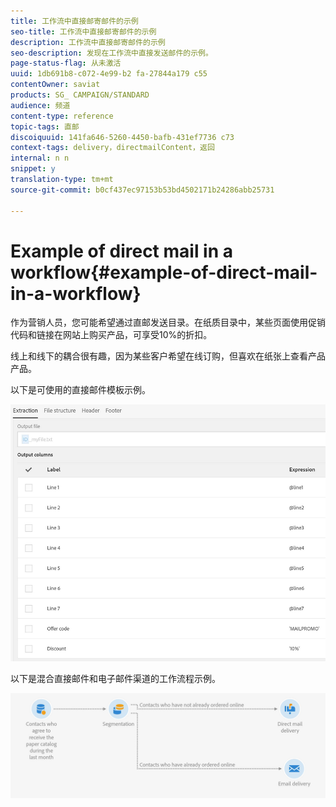 ```yaml
---
title: 工作流中直接邮寄邮件的示例
seo-title: 工作流中直接邮寄邮件的示例
description: 工作流中直接邮寄邮件的示例
seo-description: 发现在工作流中直接发送邮件的示例。
page-status-flag: 从未激活
uuid: 1db691b8-c072-4e99-b2 fa-27844a179 c55
contentOwner: saviat
products: SG_ CAMPAIGN/STANDARD
audience: 频道
content-type: reference
topic-tags: 直邮
discoiquuid: 141fa646-5260-4450-bafb-431ef7736 c73
context-tags: delivery，directmailContent，返回
internal: n n
snippet: y
translation-type: tm+mt
source-git-commit: b0cf437ec97153b53bd4502171b24286abb25731

---
```



# Example of direct mail in a workflow{#example-of-direct-mail-in-a-workflow}

作为营销人员，您可能希望通过直邮发送目录。在纸质目录中，某些页面使用促销代码和链接在网站上购买产品，可享受10%的折扣。

线上和线下的耦合很有趣，因为某些客户希望在线订购，但喜欢在纸张上查看产品产品。

以下是可使用的直接邮件模板示例。

![](assets/direct_mail_9.png)

以下是混合直接邮件和电子邮件渠道的工作流程示例。

![](assets/direct_mail_10.png)

